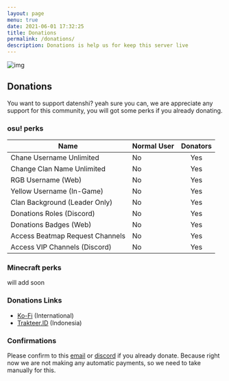 ```yaml
---
layout: page
menu: true
date: 2021-06-01 17:32:25
title: Donations
permalink: /donations/
description: Donations is help us for keep this server live
---
```

![img](https://cdn.discordapp.com/attachments/728581754398572546/849224332621905940/DONATIONS.png)
## Donations
You want to support datenshi? yeah sure you can, we are appreciate any support for this community, you will got some perks if you already donating.


### osu! perks

| Name  | Normal User  | Donators  |
|---|---|:-:|
| Chane Username Unlimited  | No | Yes  |
| Change Clan Name Unlimited| No  | Yes  |
| RGB Username (Web)  | No  | Yes |
| Yellow Username (In-Game)  | No  | Yes |
| Clan Background (Leader Only)  | No  | Yes |
| Donations Roles (Discord)  | No  | Yes |
| Donations Badges (Web)  | No  | Yes |
| Access Beatmap Request Channels  |  No | Yes |
| Access VIP Channels (Discord)  | No  | Yes |

### Minecraft perks
will add soon

### Donations Links
- [Ko-Fi](https:/ko-fi.com/datenshicommunity/) (International)
- [Trakteer.ID](https://trakteer.id/datenshi/) (Indonesia)

### Confirmations
Please confirm to this [email](mailto:support@troke.id) or [discord](https://link.troke.id/datenshi) if you already donate. Because right now we are not making any automatic payments, so we need to take manually for this.
